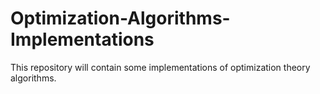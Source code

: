 # Optimization-Algorithms-Implementations
This repository will contain some implementations of optimization theory algorithms.
